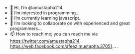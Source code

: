 - 👋 Hi, I’m @amustapha214
- 👀 I’m interested in programming...
- 🌱 I’m currently learning javascript..
- 💞️ I’m looking to collaborate on with experienced and great programmers...
- 📫 How to reach me; you can reach me via https://twitter.com/amustapha214, https://web.facebook.com/afeez.mustapha.37051... .

<!---
amustapha214/amustapha214 is a ✨ special ✨ repository because its `README.md` (this file) appears on your GitHub profile.
You can click the Preview link to take a look at your changes.
--->

